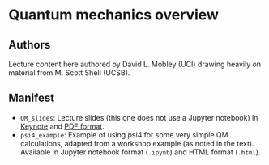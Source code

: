 # Quantum mechanics overview

## Authors
Lecture content here authored by David L. Mobley (UCI) drawing heavily on material from M. Scott Shell (UCSB).

## Manifest
- `QM_slides`: Lecture slides (this one does not use a Jupyter notebook) in [Keynote](QM_slides.key) and [PDF format](QM_slides.pdf).
- `psi4_example`: Example of using psi4 for some very simple QM calculations, adapted from a workshop example (as noted in the text). Available in Jupyter notebook format (`.ipynb`) and HTML format (`.html`).
